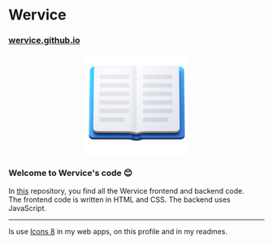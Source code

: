 # Wervice
### [wervice.github.io](https://wervice.github.io)

<div align=center><img src="./3d-fluency-open-book.png" width="200"></div>
<h3>Welcome to Wervice's code 😊</h3>  
In <a href="https://github.com/Wervice/wervice.github.io">this</a> repository, you find all the Wervice frontend and backend code.
<br>
The frontend code is written in HTML and CSS. The backend uses JavaScript.
<hr>
Is use <a href="https://icons8.com/">Icons 8</a> in my web apps, on this profile and in my readmes.
